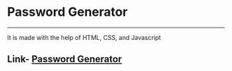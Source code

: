 # Password Generator
<hr>
It is made with the help of HTML, CSS, and Javascript

## Link- [Password Generator](https://om-password-generator.netlify.app/)

